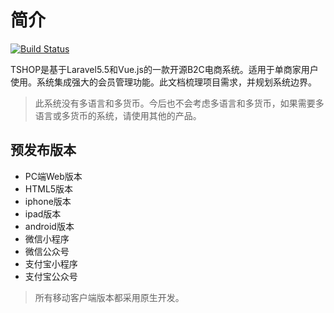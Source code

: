 # 简介

[![Build Status](https://travis-ci.org/tshopping/b2c-wiki.svg?branch=master)](https://travis-ci.org/tshopping/b2c-wiki)

TSHOP是基于Laravel5.5和Vue.js的一款开源B2C电商系统。适用于单商家用户使用。系统集成强大的会员管理功能。此文档梳理项目需求，并规划系统边界。

> 此系统没有多语言和多货币。今后也不会考虑多语言和多货币，如果需要多语言或多货币的系统，请使用其他的产品。

## 预发布版本

- PC端Web版本
- HTML5版本
- iphone版本
- ipad版本
- android版本
- 微信小程序
- 微信公众号
- 支付宝小程序
- 支付宝公众号

> 所有移动客户端版本都采用原生开发。
